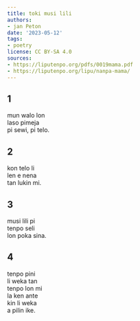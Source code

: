 ```yaml
---
title: toki musi lili
authors:
- jan Peton
date: '2023-05-12'
tags:
- poetry
license: CC BY-SA 4.0
sources:
- https://liputenpo.org/pdfs/0019mama.pdf
- https://liputenpo.org/lipu/nanpa-mama/
---
```


## 1
mun walo lon  
laso pimeja  
pi sewi, pi telo.
## 2
kon telo li  
len e nena  
tan lukin mi.
## 3
musi lili pi  
tenpo seli  
lon poka sina.
## 4
tenpo pini  
li weka tan  
tenpo lon mi  
la ken ante  
kin li weka  
a pilin ike.